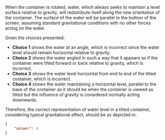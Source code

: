 When the container is rotated, water, which always seeks to maintain a level surface relative to gravity, will redistribute itself along the new orientation of the container. The surface of the water will be parallel to the bottom of the screen, assuming standard gravitational conditions with no other forces acting on the water.

Given the choices presented:

- **Choice 1** shows the water at an angle, which is incorrect since the water level should remain horizontal relative to gravity.
- **Choice 2** shows the water angled in such a way that it appears as if the container were tilted forward or back relative to gravity, which is incorrect.
- **Choice 3** shows the water level horizontal from end to end of the tilted container, which is incorrect.
- **Choice 4** shows the water maintaining a horizontal level, parallel to the base of the container as it should be when the container is viewed as tilted but the influence of gravity is considered normally acting downwards.

Therefore, the correct representation of water level in a tilted container, considering typical gravitational effect, should be as depicted in:

```json
{
    "answer": 4
}
```